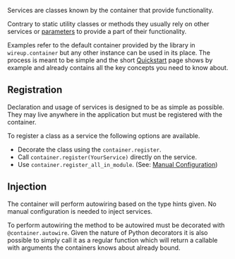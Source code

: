 Services are classes known by the container that provide functionality.

Contrary to static utility classes or methods they usually rely on other services or [parameters](parameters.md) to
provide a part of their functionality.

Examples refer to the default container provided by the library in `wireup.container` but any other instance can be
used in its place. The process is meant to be simple and the short [Quickstart](quickstart.md) page shows by example and
already contains all the key concepts you need to know about.

## Registration

Declaration and usage of services is designed to be as simple as possible. They may live anywhere in the application
but must be registered with the container.

To register a class as a service the following options are available.

* Decorate the class using the `container.register`.
* Call `container.register(YourService)` directly on the service.
* Use `container.register_all_in_module`.
  (See: [Manual Configuration](manual_configuration.md#using-wireup-without-registration-decorators))

## Injection

The container will perform autowiring based on the type hints given. No manual configuration is needed to inject
services.

To perform autowiring the method to be autowired must be decorated with `@container.autowire`. Given the nature of
Python decorators it is also possible to simply call it as a regular function which will return a callable with
arguments the containers knows about already bound.
